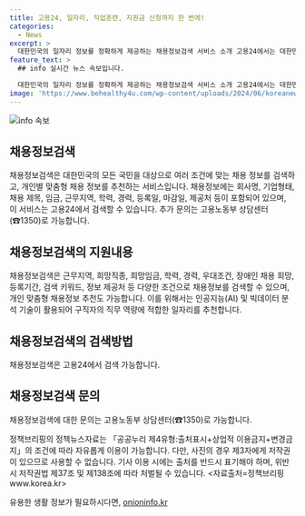 ```yaml
---
title: 고용24, 일자리, 직업훈련, 지원금 신청까지 한 번에!
categories:
  - News
excerpt: >
  대한민국의 일자리 정보를 정확하게 제공하는 채용정보검색 서비스 소개 고용24에서는 대한민국 국민을 대상으로 한 조건별 채용정보 검색이 가능하며, 근무지역, 희망직종, 희망임금, 학력, 경력 등을 기반으로 개인 맞춤형 채용정보를 추천합니다. 또한, 채용정보에는 회사명, 기업형태, 채용 제목, 임금, 근무지역, 학력, 경력 등의 정보가 포함되어 있습니다. 이를 통해 구직자들에게 원하는 정보를 정확하게 제공하고 있으며, 고용노동부 상담센터(☎1350)를 통해 문의할 수 있습니다.
feature_text: >
  ## info 실시간 뉴스 속보입니다.

  대한민국의 일자리 정보를 정확하게 제공하는 채용정보검색 서비스 소개 고용24에서는 대한민국 국민을 대상으로 한 조건별 채용정보 검색이 가능하며, 근무지역, 희망직종, 희망임금, 학력, 경력 등을 기반으로 개인 맞춤형 채용정보를 추천합니다. 또한, 채용정보에는 회사명, 기업형태, 채용 제목, 임금, 근무지역, 학력, 경력 등의 정보가 포함되어 있습니다. 이를 통해 구직자들에게 원하는 정보를 정확하게 제공하고 있으며, 고용노동부 상담센터(☎1350)를 통해 문의할 수 있습니다.
image: 'https://www.behealthy4u.com/wp-content/uploads/2024/06/koreanews.jpg'
---
```


<p><img src="https://www.behealthy4u.com/wp-content/uploads/2024/06/koreanews.jpg" alt="info 속보" /></p>

<h2 data-ke-size="size26">채용정보검색</h2>

<p data-ke-size="size16">채용정보검색은 대한민국의 모든 국민을 대상으로 여러 조건에 맞는 채용 정보를 검색하고, 개인별 맞춤형 채용 정보를 추천하는 서비스입니다. 채용정보에는 회사명, 기업형태, 채용 제목, 임금, 근무지역, 학력, 경력, 등록일, 마감일, 제공처 등이 포함되어 있으며, 이 서비스는 고용24에서 검색할 수 있습니다. 추가 문의는 고용노동부 상담센터(☎1350)로 가능합니다.</p>

<h2 data-ke-size="size26">채용정보검색의 지원내용</h2>

<p data-ke-size="size16">채용정보검색은 근무지역, 희망직종, 희망임금, 학력, 경력, 우대조건, 장애인 채용 희망, 등록기간, 검색 키워드, 정보 제공처 등 다양한 조건으로 채용정보를 검색할 수 있으며, 개인 맞춤형 채용정보 추천도 가능합니다. 이를 위해서는 인공지능(AI) 및 빅데이터 분석 기술이 활용되어 구직자의 직무 역량에 적합한 일자리를 추천합니다.</p>

<h2 data-ke-size="size26">채용정보검색의 검색방법</h2>

<p data-ke-size="size16">채용정보검색은 고용24에서 검색 가능합니다.</p>

<h2 data-ke-size="size26">채용정보검색 문의</h2>

<p data-ke-size="size16">채용정보검색에 대한 문의는 고용노동부 상담센터(☎1350)로 가능합니다.</p>

<p data-ke-size="size16">정책브리핑의 정책뉴스자료는 「공공누리 제4유형:출처표시+상업적 이용금지+변경금지」의 조건에 따라 자유롭게 이용이 가능합니다. 다만, 사진의 경우 제3자에게 저작권이 있으므로 사용할 수 없습니다. 기사 이용 시에는 출처를 반드시 표기해야 하며, 위반 시 저작권법 제37조 및 제138조에 따라 처벌될 수 있습니다. <자료출처=정책브리핑 www.korea.kr></p>
유용한 생활 정보가 필요하시다면, <a href="https://onioninfo.kr" rel="dofollow">onioninfo.kr</a>


